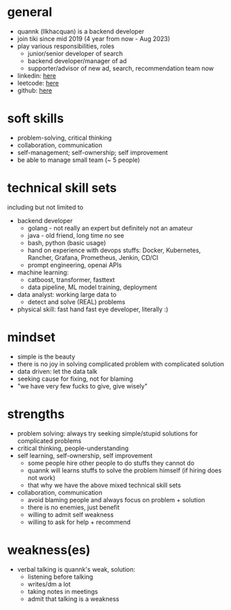 # general

- quannk (llkhacquan) is a backend developer
- join tiki since mid 2019 (4 year from now - Aug 2023)
- play various responsibilities, roles
	- junior/senior developer of search
	- backend developer/manager of ad
	- supporter/advisor of new ad, search, recommendation team now
- linkedin: [here](https://www.linkedin.com/in/llkhacquan/)
- leetcode: [here](https://leetcode.com/llkhacquan/)
- github: [here](https://github.com/llkhacquan/)

# soft skills

- problem-solving, critical thinking
- collaboration, communication  
- self-management; self-ownership; self improvement
- be able to manage small team (~ 5 people)


# technical skill sets

including but not limited to
- backend developer
	- golang - not really an expert but definitely not an amateur
	- java - old friend, long time no see
	- bash, python (basic usage)
	- hand on experience with devops stuffs: Docker, Kubernetes, Rancher, Grafana, Prometheus, Jenkin, CD/CI
	- prompt engineering, openai APIs
- machine learning:
	- catboost, transformer, fasttext
	- data pipeline, ML model training, deployment
- data analyst: working large data to
	- detect and solve (REAL) problems
- physical skill: fast hand fast eye developer, literally :)


# mindset

- simple is the beauty
- there is no joy in solving complicated problem with complicated solution
- data driven: let the data talk
- seeking cause for fixing, not for blaming
- "we have very few fucks to give, give wisely"


# strengths

- problem solving: always try seeking simple/stupid solutions for complicated problems
- critical thinking, people-understanding
- self learning, self-ownership, self improvement
	- some people hire other people to do stuffs they cannot do
	- quannk will learns stuffs to solve the problem himself (if hiring does not work)
	- that why we have the above mixed technical skill sets
- collaboration, communication
	- avoid blaming people and always focus on problem + solution
	- there is no enemies, just benefit
	- willing to admit self weakness
	- willing to ask for help + recommend
# weakness(es)

- verbal talking is quannk's weak, solution:
	- listening before talking
	- writes/dm a lot
	- taking notes in meetings
	- admit that talking is a weakness


